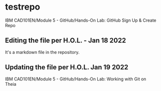 # testrepo
IBM CAD101EN/Module 5 - GitHub/Hands-On Lab: GitHub Sign Up &amp; Create Repo

## Editing the file per H.O.L. - Jan 18 2022

It's a markdown file in the repository.


## Updating the file per H.O.L. Jan 19 2022
IBM CAD101EN/Module 5 - GitHub/Hands-On Lab: Working with Git on Theia
